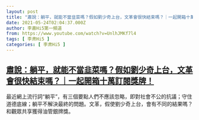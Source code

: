 ```yaml
---
layout: post
title: "肅說：躺平，就能不當韭菜嗎？假如劉少奇上台，文革會很快結束嗎？｜一起開箱十萬訂閱獎牌！"
date: 2021-05-24T02:04:37.000Z
author: 李肅Hi5第一頻道
from: https://www.youtube.com/watch?v=UnlhJMKf7l4
tags: [ 李肃Hi5 ]
categories: [ 李肃Hi5 ]
---
```

<!--1621821877000-->
[肅說：躺平，就能不當韭菜嗎？假如劉少奇上台，文革會很快結束嗎？｜一起開箱十萬訂閱獎牌！](https://www.youtube.com/watch?v=UnlhJMKf7l4)
------

<div>
最近網上流行詞“躺平”，有三個要點人們不應該忽略，即對社會不公的抗議；守住道德底線；躺平不解決最終的問題。文革，假使劉少奇上台，會有不同的結果嗎？和觀眾共享獲得油管銀牌獎。
</div>
